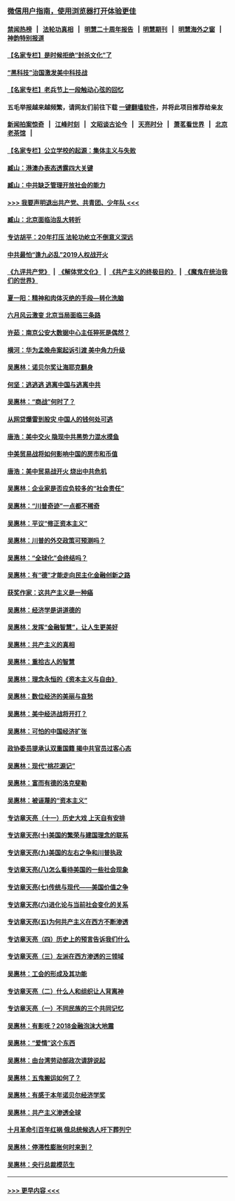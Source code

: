 ### [微信用户指南，使用浏览器打开体验更佳](https://github.com/gfw-breaker/banned-news1/blob/master/indexes/wechat-guide.md?t=0)
#### [禁闻热榜](热点新闻.md?t=0)  &nbsp;&nbsp;|&nbsp;&nbsp; [法轮功真相](https://github.com/gfw-breaker/truth/blob/master/README.md?t=0) &nbsp;&nbsp;|&nbsp;&nbsp; [明慧二十周年报告](https://github.com/gfw-breaker/mh-reports/blob/master/README.md?t=0) &nbsp;&nbsp;|&nbsp;&nbsp;[明慧期刊](https://github.com/gfw-breaker/mh-qikan) &nbsp;&nbsp;|&nbsp;&nbsp; [明慧海外之窗](https://github.com/gfw-breaker/mh-news/blob/master/README.md?t=0) &nbsp;&nbsp;|&nbsp;&nbsp; [神韵特别报道](https://github.com/gfw-breaker/mh-news/blob/master/shenyun.md?t=0)
#### [【名家专栏】是时候拒绝“封杀文化”了](../pages/nsc423/n11814093.md?t=02102311) 
#### [“黑科技”治国激发美中科技战](../pages/nsc423/n11638056.md?t=02102311) 
#### [【名家专栏】老兵节上一段触动心弦的回忆](../pages/nsc423/n11646016.md?t=02102311) 
#### 五毛举报越来越频繁，请网友们前往下载 [一键翻墙软件](https://github.com/gfw-breaker/ssr-accounts)，并将此项目推荐给亲友
#### [新闻拍案惊奇](https://github.com/gfw-breaker/banned-news1/blob/master/pages/link4.md) &nbsp;&nbsp;|&nbsp;&nbsp; [江峰时刻](https://github.com/gfw-breaker/banned-news1/blob/master/pages/link4.md) &nbsp;&nbsp;|&nbsp;&nbsp; [文昭谈古论今](https://github.com/gfw-breaker/banned-news1/blob/master/pages/link4.md) &nbsp;&nbsp;|&nbsp;&nbsp; [天亮时分](https://github.com/gfw-breaker/banned-news1/blob/master/pages/link4.md) &nbsp;&nbsp;|&nbsp;&nbsp; [萧茗看世界](https://github.com/gfw-breaker/banned-news1/blob/master/pages/link4.md) &nbsp;&nbsp;|&nbsp;&nbsp; [北京老茶馆](https://github.com/gfw-breaker/banned-news1/blob/master/pages/link4.md) &nbsp;&nbsp;|&nbsp;&nbsp; 
#### [【名家专栏】公立学校的起源：集体主义与失败](../pages/nsc423/n11601833.md?t=02102311) 
#### [臧山：港澳办表态透露四大关键](../pages/nsc423/n11421628.md?t=02102311) 
#### [臧山：中共缺乏管理开放社会的能力](../pages/nsc423/n11407457.md?t=02102311) 
#### [>>> 我要声明退出共产党、共青团、少年队 <<<](https://github.com/begood0513/goodnews/blob/master/quit/letter.md) 
#### [臧山：北京面临治乱大转折](../pages/nsc423/n11406895.md?t=02102311) 
#### [专访胡平：20年打压 法轮功屹立不倒意义深远](../pages/nsc423/n11398800.md?t=02102311) 
#### [中共最怕“逢九必乱”2019人权战开火](../pages/nsc423/n11385248.md?t=02102311) 
#### [《九评共产党》](https://github.com/begood0513/9ping.md/blob/master/README.md) &nbsp;|&nbsp; [《解体党文化》](../../../../jtdwh.md/blob/master/README.md)  &nbsp;|&nbsp; [《共产主义的终极目的》](../../../../gczydzjmd.md/blob/master/README.md) &nbsp;|&nbsp; [《魔鬼在统治我们的世界》](../../../../mgztzwmdsj.md/blob/master/README.md) 
#### [夏一阳：精神和肉体灭绝的手段—转化洗脑](../pages/nsc423/n11368250.md?t=02102311) 
#### [六月风云激变 北京当局面临三条路](../pages/nsc423/n11313668.md?t=02102311) 
#### [许茹：南京公安大数据中心主任猝死是偶然？](../pages/nsc423/n11064744.md?t=02102311) 
#### [横河：华为孟晚舟案起诉引渡 美中角力升级](../pages/nsc423/n11027230.md?t=02102311) 
#### [吴惠林：诺贝尔奖让海耶克翻身](../pages/nsc423/n10890049.md?t=02102311) 
#### [何坚：逃逃逃 逃离中国与逃离中共](../pages/nsc423/n10592891.md?t=02102311) 
#### [吴惠林：“商战”何时了？](../pages/nsc423/n10573558.md?t=02102311) 
#### [从网贷爆雷到股灾 中国人的钱何处可逃](../pages/nsc423/n10572800.md?t=02102311) 
#### [唐浩：美中交火 隐现中共黑势力混水摸鱼](../pages/nsc423/n10544040.md?t=02102311) 
#### [中美贸易战将如何影响中国的房市和币值](../pages/nsc423/n10543697.md?t=02102311) 
#### [唐浩：美中贸易战开火 烧出中共危机](../pages/nsc423/n10540126.md?t=02102311) 
#### [吴惠林：企业家是否应负较多的“社会责任”](../pages/nsc423/n10535022.md?t=02102311) 
#### [吴惠林：“川普奇迹”一点都不稀奇](../pages/nsc423/n10512808.md?t=02102311) 
#### [吴惠林：平议“修正资本主义”](../pages/nsc423/n10495724.md?t=02102311) 
#### [吴惠林：川普的外交政策可预测吗？](../pages/nsc423/n10462387.md?t=02102311) 
#### [吴惠林：“全球化”会终结吗？](../pages/nsc423/n10452838.md?t=02102311) 
#### [吴惠林：有“德”才能走向民主化金融创新之路](../pages/nsc423/n10432292.md?t=02102311) 
#### [获奖作家：这共产主义是一种癌](../pages/nsc423/n10431541.md?t=02102311) 
#### [吴惠林：经济学是讲道德的](../pages/nsc423/n10398014.md?t=02102311) 
#### [吴惠林：发挥“金融智慧”，让人生更美好](../pages/nsc423/n10375019.md?t=02102311) 
#### [吴惠林：共产主义的真相](../pages/nsc423/n10351394.md?t=02102311) 
#### [吴惠林：重拾古人的智慧](../pages/nsc423/n10337691.md?t=02102311) 
#### [吴惠林：理念永恒的《资本主义与自由》](../pages/nsc423/n10316274.md?t=02102311) 
#### [吴惠林：数位经济的美丽与哀愁](../pages/nsc423/n10292946.md?t=02102311) 
#### [吴惠林：美中经济战将开打？](../pages/nsc423/n10258825.md?t=02102311) 
#### [吴惠林：可怕的中国经济扩张](../pages/nsc423/n10219147.md?t=02102311) 
#### [政协委员提承认双重国籍 揭中共官员过客心态](../pages/nsc423/n10208809.md?t=02102311) 
#### [吴惠林：现代“桃花源记”](../pages/nsc423/n10185234.md?t=02102311) 
#### [吴惠林：富而有德的洛克斐勒](../pages/nsc423/n10142264.md?t=02102311) 
#### [吴惠林：被诬蔑的“资本主义”](../pages/nsc423/n10124816.md?t=02102311) 
#### [专访章天亮（十一）历史大戏 上天自有安排](../pages/nsc423/n10094905.md?t=02102311) 
#### [专访章天亮(十)美国的繁荣与建国理念的联系](../pages/nsc423/n10094899.md?t=02102311) 
#### [专访章天亮(九)美国的左右之争和川普执政](../pages/nsc423/n10094889.md?t=02102311) 
#### [专访章天亮(八)怎么看待美国的一些社会现象](../pages/nsc423/n10094857.md?t=02102311) 
#### [专访章天亮(七)传统与现代——美国价值之争](../pages/nsc423/n10093140.md?t=02102311) 
#### [专访章天亮(六)进化论与当前社会变化的关系](../pages/nsc423/n10092036.md?t=02102311) 
#### [专访章天亮(五)为何共产主义在西方不断渗透](../pages/nsc423/n10083620.md?t=02102311) 
#### [专访章天亮（四）历史上的预言告诉我们什么](../pages/nsc423/n10083606.md?t=02102311) 
#### [专访章天亮（三）左派在西方渗透的三领域](../pages/nsc423/n10081115.md?t=02102311) 
#### [吴惠林：工会的形成及其功能](../pages/nsc423/n10080633.md?t=02102311) 
#### [专访章天亮（二）什么人和组织让人背离神](../pages/nsc423/n10076637.md?t=02102311) 
#### [专访章天亮（一）不同民族的三个共同记忆](../pages/nsc423/n10074188.md?t=02102311) 
#### [吴惠林：有影呒？2018金融泡沫大地震](../pages/nsc423/n10040534.md?t=02102311) 
#### [吴惠林：“爱情”这个东西](../pages/nsc423/n10019423.md?t=02102311) 
#### [吴惠林：由台湾劳动部政次请辞说起](../pages/nsc423/n9979679.md?t=02102311) 
#### [吴惠林：五鬼搬运如何了？](../pages/nsc423/n9925338.md?t=02102311) 
#### [吴惠林：有感于本年诺贝尔经济学奖](../pages/nsc423/n9871883.md?t=02102311) 
#### [吴惠林：共产主义渗透全球](../pages/nsc423/n9812748.md?t=02102311) 
#### [十月革命引百年红祸 俄总统候选人吁下葬列宁](../pages/nsc423/n9810182.md?t=02102311) 
#### [吴惠林：停滞性膨胀何时来到？](../pages/nsc423/n9764136.md?t=02102311) 
#### [吴惠林：央行总裁模范生](../pages/nsc423/n9728134.md?t=02102311) 

----
#### [ >>> 更早内容 <<< ](../indexes/nsc423-earlier.md)
